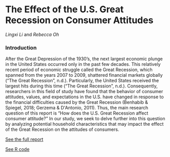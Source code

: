 # The Effect of the U.S. Great Recession on Consumer Attitudes

*Lingxi Li* and *Rebecca Oh*

### Introduction

After the Great Depression of the 1930’s, the next largest economic plunge in the United States occurred only in the past few decades. This relatively recent period of economic struggle called the Great Recession, which spanned from the years 2007 to 2009, shattered financial markets globally (“The Great Recession”, n.d.). Particularly, the United States received the largest hits during this time (“The Great Recession”, n.d.). Consequently, researchers in this field of study have found that the behavior of consumer attitudes, values, and expectations in the U.S. have changed in response to the financial difficulties caused by the Great Recession (Benhabib & Spiegel, 2018; Gerzema & D'Antonio, 2011). Thus, the main research question of this report is “How does the U.S. Great Recession affect consumer attitude?” In our study, we seek to delve further into this question by analyzing potential household characteristics that may impact the effect of the Great Recession on the attitudes of consumers.

[See the full report](https://github.com/daraeoh/US-Consumer-Attitudes/blob/master/The%20Effect%20of%20the%20U.S.%20Great%20Recession%20on%20Consumer%20Attitudes.pdf)

[See R code](us-consumer-attitudes)
